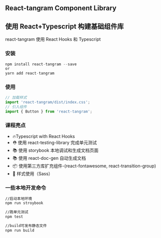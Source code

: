 ## React-tangram Component Library

## 使用 React+Typescript 构建基础组件库

react-tangram 使用 React Hooks 和 Typescript

### 安装

```javascript
npm install react-tangram --save
or
yarn add react-tangram
```

### 使用

```javascript
// 加载样式
import 'react-tangram/dist/index.css';
// 引入组件
import { Button } from 'react-tangram';
```

### 课程亮点

- 🔥Typescript with React Hooks
- ⛑️ 使用 react-testing-library 完成单元测试
- 📚 使用 storybook 本地调试和生成文档页面
- 📚 使用 react-doc-gen 自动生成文档
- 📦 使用第三方库扩充组件-(react-fontawesome, react-transition-group)
- 🌹 样式使用（Sass）

### 一些本地开发命令

```bash
//启动本地环境
npm run stroybook

//跑单元测试
npm test

//build可发布静态文件
npm run build
```
